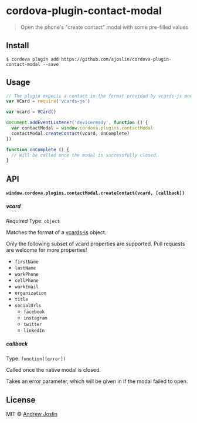 # cordova-plugin-contact-modal

> Open the phone's "create contact" modal with some pre-filled values


## Install

```
$ cordova plugin add https://github.com/ajoslin/cordova-plugin-contact-modal --save
```

## Usage

```js
// The plugin expects a contact in the format provided by vcards-js module
var VCard = require('vcards-js')

var vcard = VCard()

document.addEventListener('deviceready', function () {
  var contactModal = window.cordova.plugins.contactModal
  contactModal.createContact(vcard, onComplete)
})

function onComplete () {
  // Will be called once the modal is successfully closed.
}
```

## API

#### `window.cordova.plugins.contactModal.createContact(vcard, [callback])`

##### vcard

*Required*
Type: `object`

Matches the format of a [vcards-js](https://github.com/enesser/vCards-js) object.

Only the following subset of vcard properties are supported. Pull requests are welcome for more properties!

- `firstName`
- `lastName`
- `workPhone`
- `cellPhone`
- `workEmail`
- `organization`
- `title`
- `socialUrls`
  - `facebook`
  - `instagram`
  - `twitter`
  - `linkedIn`

##### callback

Type: `function([error])`

Called once the native modal is closed.

Takes an error parameter, which will be given in if the modal failed to open.

## License

MIT © [Andrew Joslin](http://ajoslin.com)
